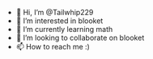 - 👋 Hi, I’m @Tailwhip229
- 👀 I’m interested in blooket
- 🌱 I’m currently learning math
- 💞️ I’m looking to collaborate on blooket
- 📫 How to reach me :)

<!---
Tailwhip229/Tailwhip229 is a ✨ special ✨ repository because its `README.md` (this file) appears on your GitHub profile.
You can click the Preview link to take a look at your changes.
--->
